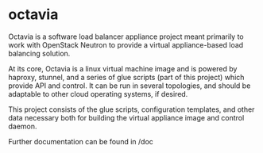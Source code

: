 octavia
=======

Octavia is a software load balancer appliance project meant primarily to
work with OpenStack Neutron to provide a virtual appliance-based load
balancing solution.

At its core, Octavia is a linux virtual machine image and is powered by
haproxy, stunnel, and a series of glue scripts (part of this project)
which provide API and control. It can be run in several topologies, and
should be adaptable to other cloud operating systems, if desired.

This project consists of the glue scripts, configuration templates, and
other data necessary both for building the virtual appliance image and
control daemon.

Further documentation can be found in /doc 
